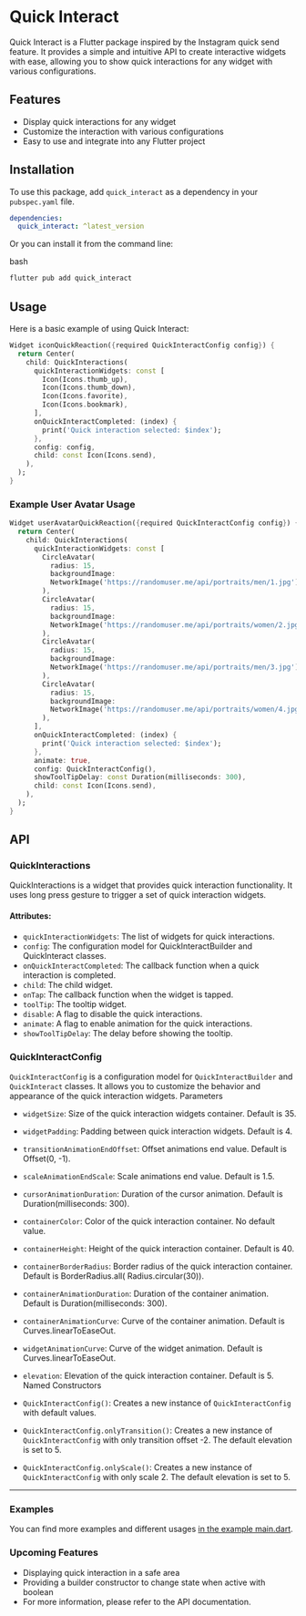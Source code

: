 # Quick Interact

Quick Interact is a Flutter package inspired by the Instagram quick send feature. It provides a simple and intuitive API
to create interactive widgets with ease, allowing you to show quick interactions for any widget with various
configurations.

## Features

- Display quick interactions for any widget
- Customize the interaction with various configurations
- Easy to use and integrate into any Flutter project

## Installation

To use this package, add `quick_interact` as a dependency in your `pubspec.yaml` file.

```yaml
dependencies:
  quick_interact: ^latest_version
```

Or you can install it from the command line:

bash

```sh
flutter pub add quick_interact
```

## Usage

Here is a basic example of using Quick Interact:

```dart
Widget iconQuickReaction({required QuickInteractConfig config}) {
  return Center(
    child: QuickInteractions(
      quickInteractionWidgets: const [
        Icon(Icons.thumb_up),
        Icon(Icons.thumb_down),
        Icon(Icons.favorite),
        Icon(Icons.bookmark),
      ],
      onQuickInteractCompleted: (index) {
        print('Quick interaction selected: $index');
      },
      config: config,
      child: const Icon(Icons.send),
    ),
  );
}
```

### Example User Avatar Usage

```dart
Widget userAvatarQuickReaction({required QuickInteractConfig config}) {
  return Center(
    child: QuickInteractions(
      quickInteractionWidgets: const [
        CircleAvatar(
          radius: 15,
          backgroundImage:
          NetworkImage('https://randomuser.me/api/portraits/men/1.jpg'),
        ),
        CircleAvatar(
          radius: 15,
          backgroundImage:
          NetworkImage('https://randomuser.me/api/portraits/women/2.jpg'),
        ),
        CircleAvatar(
          radius: 15,
          backgroundImage:
          NetworkImage('https://randomuser.me/api/portraits/men/3.jpg'),
        ),
        CircleAvatar(
          radius: 15,
          backgroundImage:
          NetworkImage('https://randomuser.me/api/portraits/women/4.jpg'),
        ),
      ],
      onQuickInteractCompleted: (index) {
        print('Quick interaction selected: $index');
      },
      animate: true,
      config: QuickInteractConfig(),
      showToolTipDelay: const Duration(milliseconds: 300),
      child: const Icon(Icons.send),
    ),
  );
}
```

## API

### QuickInteractions

QuickInteractions is a widget that provides quick interaction functionality. It uses long press gesture to trigger a
set of quick interaction widgets.

#### Attributes:

- `quickInteractionWidgets`: The list of widgets for quick interactions.
- `config`: The configuration model for QuickInteractBuilder and QuickInteract classes.
- `onQuickInteractCompleted`: The callback function when a quick interaction is completed.
- `child`: The child widget.
- `onTap`: The callback function when the widget is tapped.
- `toolTip`: The tooltip widget.
- `disable`: A flag to disable the quick interactions.
- `animate`: A flag to enable animation for the quick interactions.
- `showToolTipDelay`: The delay before showing the tooltip.

### QuickInteractConfig

`QuickInteractConfig` is a configuration model for `QuickInteractBuilder` and `QuickInteract` classes. It allows you to
customize the behavior and appearance of the quick interaction widgets.
Parameters

- `widgetSize`: Size of the quick interaction widgets container. Default is 35.
- `widgetPadding`: Padding between quick interaction widgets. Default is 4.
- `transitionAnimationEndOffset`: Offset animations end value. Default is Offset(0, -1).
- `scaleAnimationEndScale`: Scale animations end value. Default is 1.5.
- `cursorAnimationDuration`: Duration of the cursor animation. Default is Duration(milliseconds: 300).
- `containerColor`: Color of the quick interaction container. No default value.
- `containerHeight`: Height of the quick interaction container. Default is 40.
- `containerBorderRadius`: Border radius of the quick interaction container. Default is BorderRadius.all(
  Radius.circular(30)).
- `containerAnimationDuration`: Duration of the container animation. Default is Duration(milliseconds: 300).
- `containerAnimationCurve`: Curve of the container animation. Default is Curves.linearToEaseOut.
- `widgetAnimationCurve`: Curve of the widget animation. Default is Curves.linearToEaseOut.
- `elevation`: Elevation of the quick interaction container. Default is 5.
  Named Constructors

- `QuickInteractConfig()`: Creates a new instance of `QuickInteractConfig` with default values.
- `QuickInteractConfig.onlyTransition()`: Creates a new instance of `QuickInteractConfig` with only transition offset
  -2. The default elevation is set to 5.
- `QuickInteractConfig.onlyScale()`: Creates a new instance of `QuickInteractConfig` with only scale 2. The default
  elevation is set to 5.

---

### Examples

You can find more examples and different
usages [in the example main.dart](https://github.com/onatcipli/quick_interact/blob/master/example/lib/main.dart).

### Upcoming Features

- Displaying quick interaction in a safe area
- Providing a builder constructor to change state when active with boolean
- For more information, please refer to the API documentation.
